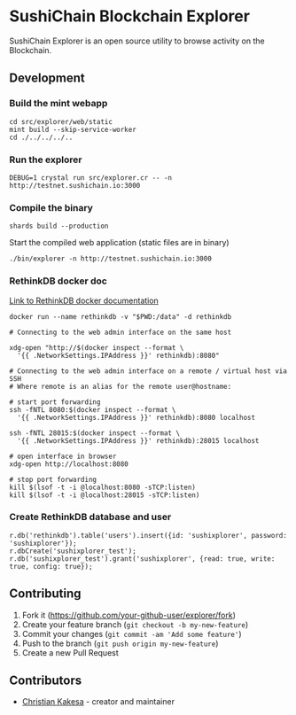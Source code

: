 # SushiChain Blockchain Explorer

SushiChain Explorer is an open source utility to browse activity on the Blockchain.

## Development

### Build the mint webapp

    cd src/explorer/web/static
    mint build --skip-service-worker
    cd ./../../../..

### Run the explorer

    DEBUG=1 crystal run src/explorer.cr -- -n http://testnet.sushichain.io:3000

### Compile the binary

    shards build --production

Start the compiled web application (static files are in binary)

    ./bin/explorer -n http://testnet.sushichain.io:3000 

### RethinkDB docker doc

[Link to RethinkDB docker documentation](https://docs.docker.com/samples/library/rethinkdb/)

    docker run --name rethinkdb -v "$PWD:/data" -d rethinkdb

    # Connecting to the web admin interface on the same host

    xdg-open "http://$(docker inspect --format \
      '{{ .NetworkSettings.IPAddress }}' rethinkdb):8080"

    # Connecting to the web admin interface on a remote / virtual host via SSH
    # Where remote is an alias for the remote user@hostname:

    # start port forwarding
    ssh -fNTL 8080:$(docker inspect --format \
      '{{ .NetworkSettings.IPAddress }}' rethinkdb):8080 localhost

    ssh -fNTL 28015:$(docker inspect --format \
      '{{ .NetworkSettings.IPAddress }}' rethinkdb):28015 localhost

    # open interface in browser
    xdg-open http://localhost:8080

    # stop port forwarding
    kill $(lsof -t -i @localhost:8080 -sTCP:listen)
    kill $(lsof -t -i @localhost:28015 -sTCP:listen)

### Create RethinkDB database and user

    r.db('rethinkdb').table('users').insert({id: 'sushixplorer', password: 'sushixplorer'});
    r.dbCreate('sushixplorer_test');
    r.db('sushixplorer_test').grant('sushixplorer', {read: true, write: true, config: true});

## Contributing

1. Fork it (<https://github.com/your-github-user/explorer/fork>)
2. Create your feature branch (`git checkout -b my-new-feature`)
3. Commit your changes (`git commit -am 'Add some feature'`)
4. Push to the branch (`git push origin my-new-feature`)
5. Create a new Pull Request

## Contributors

* [Christian Kakesa](https://github.com/your-github-user) - creator and maintainer

